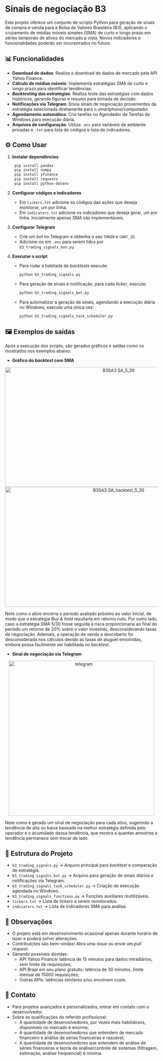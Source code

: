 # Sinais de negociação B3

Este projeto oferece um conjunto de scripts Python para geração de sinais de compra e venda para a Bolsa de Valores Brasileira (B3), aplicando o cruzamento de médias móveis simples (SMA) de curto e longo prazo em séries temporais de ativos do mercado à vista. Novos indicadores e funcionalidades poderão ser incorporados no futuro.

## 📊 Funcionalidades

- **Download de dados**: Realiza o download de dados de mercado pela API Yahoo Finance.
- **Cálculo de médias móveis**: Implementa estratégias SMA de curto e longo prazo para identificar tendências.
- ***Backtesting* das estratégias**: Realiza teste das estratégias com dados históricos, gerando figuras e resumo para tomada de decisão.
- **Notificações via Telegram**: Envia sinais de negociação provenientes da estratégia selecionada diretamente para o *smartphone*/computador.
- **Agendamento automático**: Cria tarefas no Agendador de Tarefas do Windows para execução diária.
- **Arquivos de configuração**: Utiliza `.env` para variáveis de ambiente privadas e `.txt` para lista de códigos e lista de indicadores.

## ⚙️ Como Usar

1. **Instalar dependências**:
   ```bash
    pip install pandas
    pip install numpy
    pip install yfinance
    pip install requests
    pip install python-dotenv
    ```

2. **Configurar códigos e indicadores**
   - Em `tickers.txt` adicione os códigos das ações que deseja monitorar, um por linha.
   - Em `indicators.txt` adicione os indicadores que deseja gerar, um por linha. Inicialmente apenas SMA são implementáveis.

3. **Configurar Telegram**
   - Crie um *bot* no Telegram e obtenha o seu `TOKEN` e `CHAT_ID`.
   - Adicione-os em `.env` para serem lidos por `b3_trading_signals_bot.py`.

4. **Executar o script**
   - Para rodar a batelada de *backtests* execute:
     ```bash
     python b3_trading_signals.py
     ```
   - Para geração de sinais e notificação, para cada *ticker*, execute:
     ```bash
     python b3_trading_signals_bot.py
     ```
   - Para automatizar a geração de sinais, agendando a execução diária no Windows, execute uma única vez:
     ```bash
     python b3_trading_signals_task_scheduler.py
     ```
## 🖼️ Exemplos de saídas

Após a execução dos scripts, são gerados gráficos e saídas como os mostrados nos exemplos abaixo:

- **Gráfico do *backtest* com SMA**
<p align="center">
<img width="733" height="395" alt="B3SA3 SA_5_30" src="https://github.com/user-attachments/assets/5f7c268b-1265-405a-a42f-a59f89729cd4"/>
<img width="733" height="395" alt="B3SA3 SA_backtest_5_30" src="https://github.com/user-attachments/assets/c0cbff4a-7189-43dd-b6bc-000b4cea62b0"/>
</p>

Note como o ativo encerra o período avaliado próximo ao valor inicial, de modo que a estratégia *Buy & hold* resultaria em retorno nulo. Por outro lado, caso a estratégia SMA 5/30 fosse seguida à risca proporcionaria ao final do período um retorno de 20% sobre o valor investido, desconsiderando taxas de negociação. Ademais, a operação de venda a descoberto foi desconsiderada nos cálculos devido as taxas de aluguel envolvidas, embora possa facilmente ser habilitada no *backtest*.

- **Sinal de negociação via Telegram**
<p align="center">
<img width="480" height="511" alt="telegram" src="https://github.com/user-attachments/assets/84a83c60-ac94-4759-bddf-b9708b5199f2" />
</p>

Note como é gerado um sinal de negociação para cada ativo, sugerindo a tendência de alta ou baixa baseado na melhor estratégia definida pelo operador e o acumulado dessa tendência, que mostra a quantas amostras a tendência permanece sem trocar de lado. 

## 🧩 Estrutura do Projeto

- `b3_trading_signals.py` → Arquivo principal para *backtest* e comparação de estratégia.
- `b3_trading_signals_bot.py` → Arquivo para geração de sinais diários e notificações via Telegram.
- `b3_trading_signals_task_scheduler.py` → Criação de execução agendada no Windows.
- `b3_trading_signals_functions.py` → Funções auxiliares reutilizáveis.
- `tickers.txt` → Lista de *tickers* a serem monitorados.
- `indicators.txt` → Lista de indicadores SMA para análise.

## 📌 Observações

- O projeto está em desenvolvimento ocasional apenas durante horário de lazer e poderá sofrer alterações.
- Contribuições são bem-vindas! Abra uma *issue* ou envie um *pull request*.
- Sanando possíveis dúvidas:
  - API Yahoo Finance: latência de 15 minutos para dados intradiários, sem limite de requisições;
  - API Brapi em seu plano gratuito: latência de 30 minutos, limite mensal de 15000 requisições;
  - Outras APIs: latências similares e/ou envolvem custo.

## 🤝 Contato

- Para projetos avançados e personalizados, entrar em contato com o desenvolvedor.
- Sobre as qualificações do referido profissional:
  - A quantidade de desenvolvedores, por vezes mais habilidosos, disponíveis no mercado é enorme;
  - A quantidade de desenvolvedores que entendem de mercado financeiro e análise de séries financeiras é razoável;
  - A quantidade de desenvolvedores que entendem de análise de séries financeiras e teoria de análise/controle de sistemas (filtragem, estimação, análise frequencial) é mínima.
